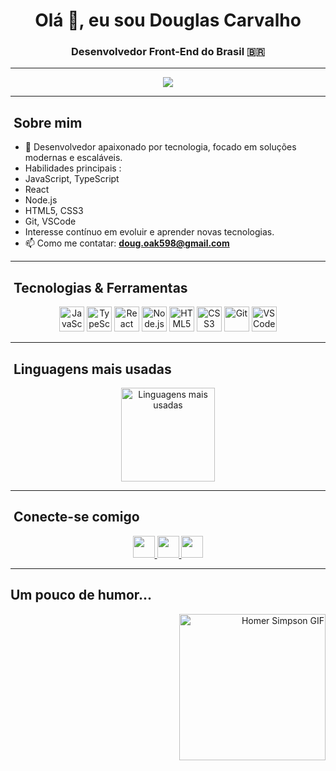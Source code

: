 <h1 align="center">Olá 👋, eu sou Douglas Carvalho</h1>
<h3 align="center">Desenvolvedor Front-End do Brasil 🇧🇷</h3>

---

<p align="center">
  <img src="https://visitor-badge.laobi.icu/badge?page_id=Black598.Black598&left_color=darkred&right_color=aqua" />
</p>

---

## ​​​ Sobre mim

- 💼 Desenvolvedor apaixonado por tecnologia, focado em soluções modernas e escaláveis.
-  Habilidades principais :
  - JavaScript, TypeScript
  - React
  - Node.js
  - HTML5, CSS3
  - Git, VSCode
-  Interesse contínuo em evoluir e aprender novas tecnologias.
- 📫 Como me contatar: **[doug.oak598@gmail.com](mailto:doug.oak598@gmail.com)**

---

## ​​ Tecnologias & Ferramentas

<div align="center">
  <img src="https://cdn.jsdelivr.net/gh/devicons/devicon/icons/javascript/javascript-original.svg" height="40" alt="JavaScript" />
  <img src="https://cdn.jsdelivr.net/gh/devicons/devicon/icons/typescript/typescript-original.svg" height="40" alt="TypeScript" />
  <img src="https://cdn.jsdelivr.net/gh/devicons/devicon/icons/react/react-original.svg" height="40" alt="React" />
  <img src="https://cdn.jsdelivr.net/gh/devicons/devicon/icons/nodejs/nodejs-original.svg" height="40" alt="Node.js" />
  <img src="https://cdn.jsdelivr.net/gh/devicons/devicon/icons/html5/html5-original.svg" height="40" alt="HTML5" />
  <img src="https://cdn.jsdelivr.net/gh/devicons/devicon/icons/css3/css3-original.svg" height="40" alt="CSS3" />
  <img src="https://cdn.jsdelivr.net/gh/devicons/devicon/icons/git/git-original.svg" height="40" alt="Git" />
  <img src="https://cdn.jsdelivr.net/gh/devicons/devicon/icons/vscode/vscode-original.svg" height="40" alt="VSCode" />
</div>

---

## ​ Linguagens mais usadas

<div align="center">
  <img src="https://github-readme-stats.vercel.app/api/top-langs?username=Black598&locale=pt-br&hide_title=false&layout=compact&card_width=320&langs_count=5&theme=dracula&hide_border=false&order=2" height="150" alt="Linguagens mais usadas" />
</div>

---

## ​ Conecte-se comigo

<div align="center">
  <a href="https://discord.gg/WESd7zdS" target="_blank">
    <img src="https://img.shields.io/static/v1?message=Discord&logo=discord&label=&color=7289DA&logoColor=white&labelColor=&style=for-the-badge" height="35" />
  </a>
  <a href="https://www.linkedin.com/in/douglas-ferreira-dev?utm_source=share&utm_campaign=share_via&utm_content=profile&utm_medium=android_app" target="_blank">
    <img src="https://img.shields.io/static/v1?message=LinkedIn&logo=linkedin&label=&color=0077B5&logoColor=white&labelColor=&style=for-the-badge" height="35" />
  </a>
  <a href="mailto:doug.oak598@gmail.com" target="_blank">
    <img src="https://img.shields.io/static/v1?message=Gmail&logo=gmail&label=&color=D14836&logoColor=white&labelColor=&style=for-the-badge" height="35" />
  </a>
</div>

---

##  Um pouco de humor...

<div align="right">
  <img height="234" src="https://media.tenor.com/a-TsAtfszc8AAAAM/homer-any.gif" alt="Homer Simpson GIF" />
</div>
